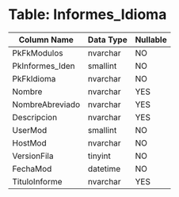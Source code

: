 # Table: Informes_Idioma

| Column Name | Data Type | Nullable |
|-------------|-----------|----------|
| PkFkModulos | nvarchar | NO |
| PkInformes_Iden | smallint | NO |
| PkFkIdioma | nvarchar | NO |
| Nombre | nvarchar | YES |
| NombreAbreviado | nvarchar | YES |
| Descripcion | nvarchar | YES |
| UserMod | smallint | NO |
| HostMod | nvarchar | NO |
| VersionFila | tinyint | NO |
| FechaMod | datetime | NO |
| TituloInforme | nvarchar | YES |
